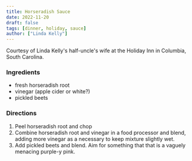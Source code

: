 ```yaml
---
title: Horseradish Sauce
date: 2022-11-20
draft: false
tags: [dinner, holiday, sauce]
author: ["Linda Kelly"]
---
```


Courtesy of Linda Kelly's half-uncle's wife at the Holiday Inn in Columbia, South Carolina.

### Ingredients
- fresh horseradish root
- vinegar (apple cider or white?)
- pickled beets

### Directions
1. Peel horseradish root and chop
1. Combine horseradish root and vinegar in a food processor and blend, adding more vinegar as a necessary to keep mixture slightly wet. 
1. Add pickled beets and blend. Aim for something that that is a vaguely menacing purple-y pink. 
